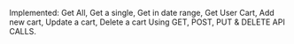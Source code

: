 Implemented:
Get All, Get a single, Get in date range, Get User Cart, Add new cart, Update a cart, Delete a cart
Using
GET, POST, PUT & DELETE API CALLS.
